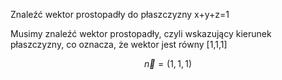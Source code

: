 Znaleźć wektor prostopadły do płaszczyzny x+y+z=1

Musimy znaleźć wektor prostopadły, czyli wskazujący kierunek płaszczyzny, co oznacza, że ​​wektor jest równy [1,1,1]

$$
\vec{n} = (1, 1, 1)
$$
